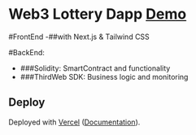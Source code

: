 # Web3 Lottery Dapp [Demo](http://web3-lottery-v1.vercel.app)

#FrontEnd
-##with Next.js & Tailwind CSS
 
#BackEnd:

- ###Solidity: SmartContract and functionality
- ###ThirdWeb SDK: Business logic and monitoring





## Deploy
Deployed with [Vercel](https://vercel.com/new?utm_source=github&utm_medium=readme&utm_campaign=next-example) ([Documentation](https://nextjs.org/docs/deployment)).
